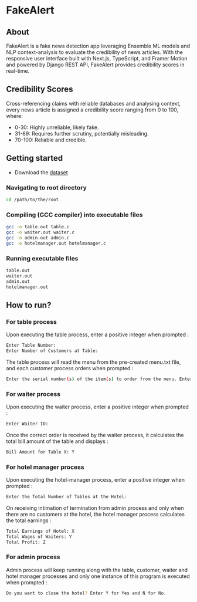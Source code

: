 # FakeAlert 

## About

FakeAlert is a fake news detection app leveraging Ensemble ML models and NLP context-analysis to evaluate the credibility of news articles. With the responsive user interface built with Next.js, TypeScript, and Framer Motion and powered by Django REST API, FakeAlert provides credibility scores in real-time.

## Credibility Scores

Cross-referencing claims with reliable databases and analysing context, every news article is assigned a credibility score ranging from 0 to 100, where:
  <ul>
  <li>0-30: Highly unreliable, likely fake.</li>
  <li>31-69: Requires further scrutiny, potentially misleading.</li>
  <li> 70-100: Reliable and credible.</li>
  </ul>

## Getting started

- Download the [dataset](https://www.kaggle.com/datasets/jruvika/fake-news-detection/data)

### Navigating to root directory
```sh
cd /path/to/the/root
```

### Compiling (GCC compiler) into executable files
```sh
gcc -o table.out table.c
gcc -o waiter.out waiter.c
gcc -o admin.out admin.c
gcc -o hotelmanager.out hotelmanager.c
```

### Running executable files
```sh
table.out
waiter.out
admin.out
hotelmanager.out
```
## How to run?

### For table process
Upon executing the table process, enter a positive integer when prompted :
```sh
Enter Table Number:
Enter Number of Customers at Table:
```

The table process will read the menu from the pre-created menu.txt file, and each customer process orders when prompted :
```sh
Enter the serial number(s) of the item(s) to order from the menu. Enter -1 when done:
```
### For waiter process
Upon executing the waiter process, enter a positive integer when prompted :
```sh
Enter Waiter ID:
```

Once the correct order is received by the waiter process, it calculates the total bill amount of the table and displays :
```sh
Bill Amount for Table X: Y
```
### For hotel manager process
Upon executing the hotel-manager process, enter a positive integer when prompted :
```sh
Enter the Total Number of Tables at the Hotel:
```

On receiving intimation of termination from admin process and only when there are no customers at the hotel, the hotel manager process calculates the total earnings :
```sh
Total Earnings of Hotel: X
Total Wages of Waiters: Y
Total Profit: Z
```
### For admin process
Admin process will keep running along with the table, customer, waiter and hotel manager processes and only one instance of this program is executed when prompted :
```sh
Do you want to close the hotel? Enter Y for Yes and N for No.
```
